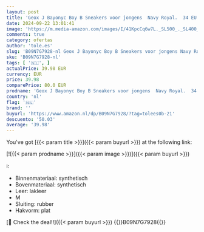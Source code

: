 ```yaml
---
layout: post
title: 'Geox J Bayonyc Boy B Sneakers voor jongens  Navy Royal.  34 EU'
date: 2024-09-22 13:01:41
image: 'https://m.media-amazon.com/images/I/41KpcCq6w7L._SL500_._SL400_.jpg'
comments: true
category: ofertas
author: 'tole.es'
slug: 'B09N7G7928-nl Geox J Bayonyc Boy B Sneakers voor jongens Navy Royal. 34 EU'
sku: 'B09N7G7928-nl'
tags: [ '🇳🇱', ]
actualPrice: 39.98 EUR
currency: EUR
price: 39.98
comparePrice: 80.0 EUR
prodname: 'Geox J Bayonyc Boy B Sneakers voor jongens  Navy Royal.  34 EU'
country: 'nl'
flag: '🇳🇱'
brand: ''
buyurl: 'https://www.amazon.nl/dp/B09N7G7928/?tag=tolees0b-21'
descuento: '50.03'
average: '39.98'
---
```


You've got [{{< param title >}}]({{< param buyurl >}}) at the following link:

[![{{< param prodname >}}]({{< param image >}})]({{< param buyurl >}})

ℹ️:

- Binnenmateriaal: synthetisch
- Bovenmateriaal: synthetisch
- Leer: lakleer
- M
- Sluiting: rubber
- Hakvorm: plat

[🛒 Check the deal!!]({{< param buyurl >}})
{{<world>}}B09N7G7928{{</world>}}
